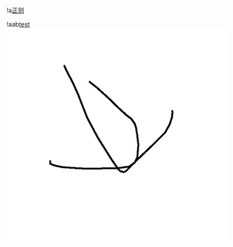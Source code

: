 !a[正则](https://raw.githubusercontent.com/Hermees24/python-note/master/zhengze.png)

!aab[test](Hermees24/photo/test.jpg "newname")
![test](photo/test.jpg "namenew")

